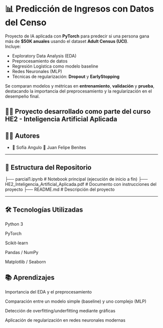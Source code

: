 # 📊 Predicción de Ingresos con Datos del Censo

Proyecto de IA aplicada con **PyTorch** para predecir si una persona gana más de **$50K anuales** usando el dataset **Adult Census (UCI)**.  
Incluye:  
- Exploratory Data Analysis (EDA)  
- Preprocesamiento de datos  
- Regresión Logística como modelo baseline  
- Redes Neuronales (MLP)  
- Técnicas de regularización: **Dropout** y **EarlyStopping**  

Se comparan modelos y métricas en **entrenamiento**, **validación** y **prueba**, destacando la importancia del preprocesamiento y la regularización en el desempeño final.  
## 👩‍💻 Proyecto desarrollado como parte del curso HE2 - Inteligencia Artificial Aplicada
## 👩‍💻 Autores
- 👧 Sofía Angulo 👦 Juan Felipe Benites
---

## 📂 Estructura del Repositorio
├── parcial1.ipynb # Notebook principal (ejecución de inicio a fin)
├── HE2_Inteligencia_Artificial_Aplicada.pdf # Documento con instrucciones del proyecto
├── README.md # Descripción del proyecto

---

## 🛠️ Tecnologías Utilizadas

Python 3

PyTorch

Scikit-learn

Pandas / NumPy

Matplotlib / Seaborn

## 📚 Aprendizajes

Importancia del EDA y el preprocesamiento

Comparación entre un modelo simple (baseline) y uno complejo (MLP)

Detección de overfitting/underfitting mediante gráficas

Aplicación de regularización en redes neuronales modernas

